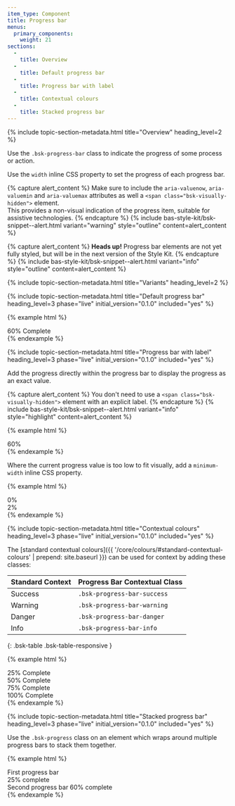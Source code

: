 ```yaml
---
item_type: Component
title: Progress bar
menus:
  primary_components:
    weight: 21
sections:
  -
    title: Overview
  -
    title: Default progress bar
  -
    title: Progress bar with label
  -
    title: Contextual colours
  -
    title: Stacked progress bar
---
```


{% include topic-section-metadata.html
  title="Overview"
  heading_level=2
%}

Use the `.bsk-progress-bar` class to indicate the progress of some process or action.

Use the `width` inline CSS property to set the progress of each progress bar.

{% capture alert_content %}
Make sure to include the `aria-valuenow`, `aria-valuemin` and `aria-valuemax` attributes as well a
`<span class="bsk-visually-hidden">` element. <br /> This provides a non-visual indication of the progress item, suitable for
assistive technologies.
{% endcapture %}
{% include bas-style-kit/bsk-snippet--alert.html
  variant="warning"
  style="outline"
  content=alert_content
%}

{% capture alert_content %}
**Heads up!** Progress bar elements are not yet fully styled, but will be in the next version of the Style Kit.
{% endcapture %}
{% include bas-style-kit/bsk-snippet--alert.html
  variant="info"
  style="outline"
  content=alert_content
%}

{% include topic-section-metadata.html
  title="Variants"
  heading_level=2
%}

{% include topic-section-metadata.html
  title="Default progress bar"
  heading_level=3
  phase="live"
  initial_version="0.1.0"
  included="yes"
%}

{% example html %}
<div class="bsk-progress">
  <div class="bsk-progress-bar" role="progressbar" aria-valuenow="60" aria-valuemin="0" aria-valuemax="100" style="width: 60%;">
    <span class="bsk-visually-hidden">60% Complete</span>
  </div>
</div>
{% endexample %}

{% include topic-section-metadata.html
  title="Progress bar with label"
  heading_level=3
  phase="live"
  initial_version="0.1.0"
  included="yes"
%}

Add the progress directly within the progress bar to display the progress as an exact value.

{% capture alert_content %}
You don't need to use a `<span class="bsk-visually-hidden">` element with an explicit label.
{% endcapture %}
{% include bas-style-kit/bsk-snippet--alert.html
  variant="info"
  style="highlight"
  content=alert_content
%}

{% example html %}
<div class="bsk-progress">
  <div class="bsk-progress-bar" role="progressbar" aria-valuenow="60" aria-valuemin="0" aria-valuemax="100" style="width: 60%;">
    60%
  </div>
</div>
{% endexample %}

Where the current progress value is too low to fit visually, add a `minimum-width` inline CSS property.

{% example html %}
<div class="bsk-progress">
  <div class="bsk-progress-bar" role="progressbar" aria-valuenow="0" aria-valuemin="0" aria-valuemax="100" style="min-width: 2em;">
    0%
  </div>
</div>

<div class="bsk-progress">
  <div class="bsk-progress-bar" role="progressbar" aria-valuenow="2" aria-valuemin="0" aria-valuemax="100" style="min-width: 2em; width: 2%;">
    2%
  </div>
</div>
{% endexample %}

{% include topic-section-metadata.html
  title="Contextual colours"
  heading_level=3
  phase="live"
  initial_version="0.1.0"
  included="yes"
%}

The [standard contextual colours]({{ '/core/colours/#standard-contextual-colours' | prepend: site.baseurl }}) can be
used for context by adding these classes:

| Standard Context | Progress Bar Contextual Class |
| ---------------- | ----------------------------- |
| Success          | `.bsk-progress-bar-success`   |
| Warning          | `.bsk-progress-bar-warning`   |
| Danger           | `.bsk-progress-bar-danger`    |
| Info             | `.bsk-progress-bar-info`      |
{: .bsk-table .bsk-table-responsive }

{% example html %}
<div class="bsk-progress">
  <div class="bsk-progress-bar bsk-progress-bar-success" role="progressbar" aria-valuenow="25" aria-valuemin="0" aria-valuemax="100" style="width: 25%;">
    <span class="bsk-visually-hidden">25% Complete</span>
  </div>
</div>
<div class="bsk-progress">
  <div class="bsk-progress-bar bsk-progress-bar-warning" role="progressbar" aria-valuenow="50" aria-valuemin="0" aria-valuemax="100" style="width: 50%;">
    <span class="bsk-visually-hidden">50% Complete</span>
  </div>
</div>
<div class="bsk-progress">
  <div class="bsk-progress-bar bsk-progress-bar-danger" role="progressbar" aria-valuenow="75" aria-valuemin="0" aria-valuemax="100" style="width: 75%;">
    <span class="bsk-visually-hidden">75% Complete</span>
  </div>
</div>
<div class="bsk-progress">
  <div class="bsk-progress-bar bsk-progress-bar-info" role="progressbar" aria-valuenow="100" aria-valuemin="0" aria-valuemax="100" style="width: 100%;">
    <span class="bsk-visually-hidden">100% Complete</span>
  </div>
</div>
{% endexample %}

{% include topic-section-metadata.html
  title="Stacked progress bar"
  heading_level=3
  phase="live"
  initial_version="0.1.0"
  included="yes"
%}

Use the `.bsk-progress` class on an element which wraps around multiple progress bars to stack them together.

{% example html %}
<div class="bsk-progress">
  <div class="bsk-progress-bar" style="width: 25%">
    <span class="bsk-visually-hidden">First progress bar 25% complete</span>
  </div>
  <div class="bsk-progress-bar bsk-progress-bar-warning" style="width: 60%">
    <span class="bsk-visually-hidden">Second progress bar 60% complete</span>
  </div>
</div>
{% endexample %}
